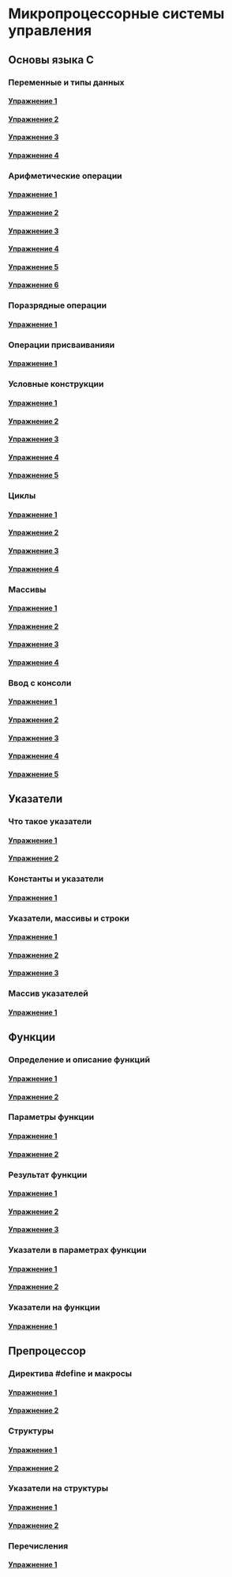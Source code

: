 # Микропроцессорные системы управления
## Основы языка С
### Переменные и типы данных
#### [Упражнение 1](https://github.com/Mihaylov-MA/Mihaylov/blob/main/task%201.1.c)
#### [Упражнение 2](https://github.com/Mihaylov-MA/Mihaylov/blob/main/task%201.2.c)
#### [Упражнение 3](https://github.com/Mihaylov-MA/Mihaylov/blob/main/task%201.3.c)
#### [Упражнение 4](https://github.com/Mihaylov-MA/Mihaylov/blob/main/task%201.4.c)
### Арифметические операции
#### [Упражнение 1](https://github.com/Mihaylov-MA/Mihaylov/blob/main/task%202.1.c)
#### [Упражнение 2](https://github.com/Mihaylov-MA/Mihaylov/blob/main/task%202.2.c)
#### [Упражнение 3](https://github.com/Mihaylov-MA/Mihaylov/blob/main/task%202.3.c)
#### [Упражнение 4](https://github.com/Mihaylov-MA/Mihaylov/blob/main/task%202.4.c)
#### [Упражнение 5](https://github.com/Mihaylov-MA/Mihaylov/blob/main/task%202.5.c)
#### [Упражнение 6](https://github.com/Mihaylov-MA/Mihaylov/blob/main/task%202.6.c)
### Поразрядные операции
#### [Упражнение 1](https://github.com/Mihaylov-MA/Mihaylov/blob/main/task%203.1.c)
### Операции присваиванияи
#### [Упражнение 1](https://github.com/Mihaylov-MA/Mihaylov/blob/main/task%204.1.c)
### Условные конструкции
#### [Упражнение 1](https://github.com/Mihaylov-MA/Mihaylov/blob/main/task%205.1.c)
#### [Упражнение 2](https://github.com/Mihaylov-MA/Mihaylov/blob/main/task%205.2.c)
#### [Упражнение 3](https://github.com/Mihaylov-MA/Mihaylov/blob/main/task%205.3.c)
#### [Упражнение 4](https://github.com/Mihaylov-MA/Mihaylov/blob/main/task%205.4.c)
#### [Упражнение 5](https://github.com/Mihaylov-MA/Mihaylov/blob/main/task%205.5.c)
### Циклы
#### [Упражнение 1](https://github.com/Mihaylov-MA/Mihaylov/blob/main/task%206.1.c)
#### [Упражнение 2](https://github.com/Mihaylov-MA/Mihaylov/blob/main/task%206.2.c)
#### [Упражнение 3](https://github.com/Mihaylov-MA/Mihaylov/blob/main/task%206.3.c)
#### [Упражнение 4](https://github.com/Mihaylov-MA/Mihaylov/blob/main/task%206.4.c)
### Массивы
#### [Упражнение 1](https://github.com/Mihaylov-MA/Mihaylov/blob/main/task%207.1.c)
#### [Упражнение 2](https://github.com/Mihaylov-MA/Mihaylov/blob/main/task%207.2.c)
#### [Упражнение 3](https://github.com/Mihaylov-MA/Mihaylov/blob/main/task%207.3.c)
#### [Упражнение 4](https://github.com/Mihaylov-MA/Mihaylov/blob/main/task%207.4.c)
### Ввод с консоли
#### [Упражнение 1](https://github.com/Mihaylov-MA/Mihaylov/blob/main/task%208.1.c)
#### [Упражнение 2](https://github.com/Mihaylov-MA/Mihaylov/blob/main/task%208.2.c)
#### [Упражнение 3](https://github.com/Mihaylov-MA/Mihaylov/blob/main/task%208.3.c)
#### [Упражнение 4](https://github.com/Mihaylov-MA/Mihaylov/blob/main/task%208.4.c)
#### [Упражнение 5](https://github.com/Mihaylov-MA/Mihaylov/blob/main/task%208.5.c)
## Указатели
### Что такое указатели
#### [Упражнение 1](https://github.com/Mihaylov-MA/Mihaylov/blob/main/task%209.1.c)
#### [Упражнение 2](https://github.com/Mihaylov-MA/Mihaylov/blob/main/task%209.2.c)
### Константы и указатели
#### [Упражнение 1](https://github.com/Mihaylov-MA/Mihaylov/blob/main/task%2010.1.c)
### Указатели, массивы и строки
#### [Упражнение 1](https://github.com/Mihaylov-MA/Mihaylov/blob/main/task%2011.1.c)
#### [Упражнение 2](https://github.com/Mihaylov-MA/Mihaylov/blob/main/task%2011.2.c)
#### [Упражнение 3](https://github.com/Mihaylov-MA/Mihaylov/blob/main/task%2011.3.c)
### Массив указателей
#### [Упражнение 1](https://github.com/Mihaylov-MA/Mihaylov/blob/main/task%2012.1.c)
## Функции
### Определение и описание функций
#### [Упражнение 1](https://github.com/Mihaylov-MA/Mihaylov/blob/main/task%2013.1.c)
#### [Упражнение 2](https://github.com/Mihaylov-MA/Mihaylov/blob/main/task%2013.2.c)
### Параметры функции
#### [Упражнение 1](https://github.com/Mihaylov-MA/Mihaylov/blob/main/task%2014.1.c)
#### [Упражнение 2](https://github.com/Mihaylov-MA/Mihaylov/blob/main/task%2014.2.c)
### Результат функции
#### [Упражнение 1](https://github.com/Mihaylov-MA/Mihaylov/blob/main/task%2015.1.c)
#### [Упражнение 2](https://github.com/Mihaylov-MA/Mihaylov/blob/main/task%2015.2.c)
#### [Упражнение 3](https://github.com/Mihaylov-MA/Mihaylov/blob/main/task%2015.3.c)
### Указатели в параметрах функции
#### [Упражнение 1](https://github.com/Mihaylov-MA/Mihaylov/blob/main/task%2016.1.c)
#### [Упражнение 2](https://github.com/Mihaylov-MA/Mihaylov/blob/main/task%2016.2.c)
### Указатели на функции
#### [Упражнение 1](https://github.com/Mihaylov-MA/Mihaylov/blob/main/task%2017.1.c)
## Препроцессор
### Директива #define и макросы
#### [Упражнение 1](https://github.com/Mihaylov-MA/Mihaylov/blob/main/task%2018.1.c)
#### [Упражнение 2](https://github.com/Mihaylov-MA/Mihaylov/blob/main/task%2018.2.c)
### Структуры
#### [Упражнение 1](https://github.com/Mihaylov-MA/Mihaylov/blob/main/task%2019.1.c)
#### [Упражнение 2](https://github.com/Mihaylov-MA/Mihaylov/blob/main/task%2019.2.c)
### Указатели на структуры
#### [Упражнение 1](https://github.com/Mihaylov-MA/Mihaylov/blob/main/task%2020.1.c)
#### [Упражнение 2](https://github.com/Mihaylov-MA/Mihaylov/blob/main/task%2020.2.c)
### Перечисления
#### [Упражнение 1](https://github.com/Mihaylov-MA/Mihaylov/blob/main/task%2021.1.c)
